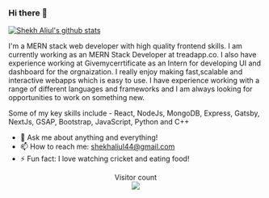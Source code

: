 ### Hi there 👋

[![Shekh Aliul's github stats](https://github-readme-stats.vercel.app/api?username=alii13&show_icons=true&theme=radical)]()

I'm a MERN stack web developer with high quality frontend skills. I am currently working as an MERN Stack Developer at treadapp.co. I also have experience working at Givemycerrtificate as an Intern for developing UI and dashboard for the orgnaization. I really enjoy making fast,scalable and interactive webapps which is easy to use. I have experience working with a range of different languages and frameworks and I am always looking for opportunities to work on something new.

Some of my key skills include -  React, NodeJs, MongoDB, Express, Gatsby, NextJs, GSAP, Bootstrap, JavaScript, Python and C++

- 💬 Ask me about anything and everything! 
- 📫 How to reach me: shekhaliul44@gmail.com
- ⚡ Fun fact: I love watching cricket and eating food! 

<p align="center"> 
  Visitor count<br>
  <img src="https://profile-counter.glitch.me/alii13/count.svg" />
</p>
